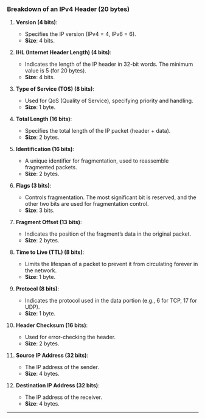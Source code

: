 ### **Breakdown of an IPv4 Header (20 bytes)**

1. **Version (4 bits)**:
    
    - Specifies the IP version (IPv4 = 4, IPv6 = 6).
    - **Size**: 4 bits.
2. **IHL (Internet Header Length) (4 bits)**:
    
    - Indicates the length of the IP header in 32-bit words. The minimum value is 5 (for 20 bytes).
    - **Size**: 4 bits.
3. **Type of Service (TOS) (8 bits)**:
    
    - Used for QoS (Quality of Service), specifying priority and handling.
    - **Size**: 1 byte.
4. **Total Length (16 bits)**:
    
    - Specifies the total length of the IP packet (header + data).
    - **Size**: 2 bytes.
5. **Identification (16 bits)**:
    
    - A unique identifier for fragmentation, used to reassemble fragmented packets.
    - **Size**: 2 bytes.
6. **Flags (3 bits)**:
    
    - Controls fragmentation. The most significant bit is reserved, and the other two bits are used for fragmentation control.
    - **Size**: 3 bits.
7. **Fragment Offset (13 bits)**:
    
    - Indicates the position of the fragment’s data in the original packet.
    - **Size**: 2 bytes.
8. **Time to Live (TTL) (8 bits)**:
    
    - Limits the lifespan of a packet to prevent it from circulating forever in the network.
    - **Size**: 1 byte.
9. **Protocol (8 bits)**:
    
    - Indicates the protocol used in the data portion (e.g., 6 for TCP, 17 for UDP).
    - **Size**: 1 byte.
10. **Header Checksum (16 bits)**:
    
    - Used for error-checking the header.
    - **Size**: 2 bytes.
11. **Source IP Address (32 bits)**:
    
    - The IP address of the sender.
    - **Size**: 4 bytes.
12. **Destination IP Address (32 bits)**:
    
    - The IP address of the receiver.
    - **Size**: 4 bytes.

---
